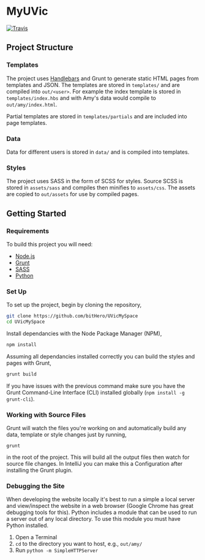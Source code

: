 # MyUVic

[![Travis](https://img.shields.io/travis/hwkr/UVicMySpace.svg)](https://travis-ci.org/hwkr/UVicMySpace)

## Project Structure

### Templates

The project uses [Handlebars](http://handlebarsjs.com/) and Grunt to generate static HTML pages from templates and JSON. The templates are stored in `templates/` and are compiled into `out/<user>`. For example the index template is stored in `templates/index.hbs` and with Amy's data would compile to `out/amy/index.html`.

Partial templates are stored in `templates/partials` and are included into page templates.

### Data

Data for different users is stored in `data/` and is compiled into templates.

### Styles

The project uses SASS in the form of SCSS for styles. Source SCSS is stored in `assets/sass` and compiles then minifies to `assets/css`. The assets are copied to `out/assets` for use by compiled pages.

## Getting Started

### Requirements

To build this project you will need:

* [Node.js](https://nodejs.org/en/)
* [Grunt](http://gruntjs.com/)
* [SASS](http://sass-lang.com/)
* [Python](https://www.python.org/) 


### Set Up

To set up the project, begin by cloning the repository,

```bash
git clone https://github.com/bitHero/UVicMySpace
cd UVicMySpace
```

Install dependancies with the Node Package Manager (NPM),

```bash
npm install
```

Assuming all dependancies installed correctly you can build the styles and pages with Grunt,

```bash
grunt build
```

If you have issues with the previous command make sure you have the Grunt Command-Line Interface (CLI) installed globally (`npm install -g grunt-cli`).

### Working with Source Files

Grunt will watch the files you're working on and automatically build any data, template or style changes just by running,

```
grunt
```

in the root of the project. This will build all the output files then watch for source file changes. In IntelliJ you can make this a Configuration after installing the Grunt plugin.

### Debugging the Site

When developing the website locally it's best to run a simple a local server and view/inspect the website in a web browser (Google Chrome has great debugging tools for this). Python includes a module that can be used to run a server out of any local directory. To use this module you must have Python installed.

1. Open a Terminal
2. `cd` to the directory you want to host, e.g., `out/amy/`
3. Run `python -m SimpleHTTPServer`








